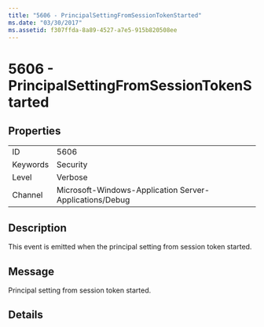 ```yaml
---
title: "5606 - PrincipalSettingFromSessionTokenStarted"
ms.date: "03/30/2017"
ms.assetid: f307ffda-8a89-4527-a7e5-915b820508ee
---
```

# 5606 - PrincipalSettingFromSessionTokenStarted
## Properties  
  
|||  
|-|-|  
|ID|5606|  
|Keywords|Security|  
|Level|Verbose|  
|Channel|Microsoft-Windows-Application Server-Applications/Debug|  
  
## Description  
 This event is emitted when the principal setting from session token started.  
  
## Message  
 Principal setting from session token started.  
  
## Details
